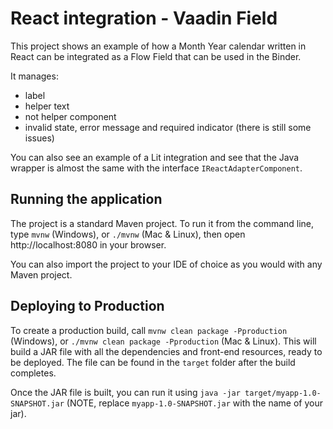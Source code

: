 # React integration - Vaadin Field

This project shows an example of how a Month Year calendar written in React can be integrated as a Flow Field that can be used in the Binder.

It manages:
- label
- helper text
- not helper component
- invalid state, error message and required indicator (there is still some issues)

You can also see an example of a Lit integration and see that the Java wrapper is almost the same with the interface `IReactAdapterComponent`.

## Running the application

The project is a standard Maven project. To run it from the command line,
type `mvnw` (Windows), or `./mvnw` (Mac & Linux), then open
http://localhost:8080 in your browser.

You can also import the project to your IDE of choice as you would with any
Maven project.

## Deploying to Production

To create a production build, call `mvnw clean package -Pproduction` (Windows),
or `./mvnw clean package -Pproduction` (Mac & Linux).
This will build a JAR file with all the dependencies and front-end resources,
ready to be deployed. The file can be found in the `target` folder after the build completes.

Once the JAR file is built, you can run it using
`java -jar target/myapp-1.0-SNAPSHOT.jar` (NOTE, replace
`myapp-1.0-SNAPSHOT.jar` with the name of your jar).
